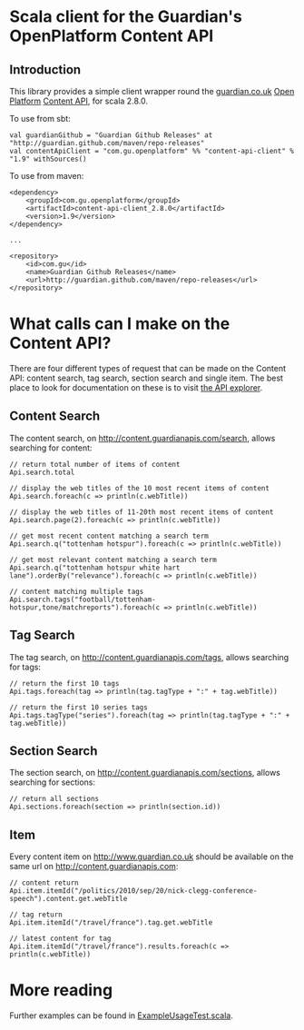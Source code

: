 Scala client for the Guardian's OpenPlatform Content API
========================================================

Introduction
------------

This library provides a simple client wrapper round the [guardian.co.uk][g.co.uk]
[Open Platform][openplatform] [Content API][api], for scala 2.8.0.

[g.co.uk]: http://guardian.co.uk
[openplatform]: http://www.guardian.co.uk/open-platform
[api]: http://content.guardianapis.com


To use from sbt:

    val guardianGithub = "Guardian Github Releases" at "http://guardian.github.com/maven/repo-releases"
    val contentApiClient = "com.gu.openplatform" %% "content-api-client" % "1.9" withSources()

To use from maven:

    <dependency>
        <groupId>com.gu.openplatform</groupId>
        <artifactId>content-api-client_2.8.0</artifactId>
        <version>1.9</version>
    </dependency>

    ...

    <repository>
        <id>com.gu</id>
        <name>Guardian Github Releases</name>
        <url>http://guardian.github.com/maven/repo-releases</url>
    </repository>

What calls can I make on the Content API?
=========================================

There are four different types of request that can be made on the Content API: content search, tag search,
section search and single item. The best place to look for documentation on these is to visit
[the API explorer](http://explorer.content.guardianapis.com).

Content Search
--------------

The content search, on http://content.guardianapis.com/search, allows searching for content:

    // return total number of items of content
    Api.search.total

    // display the web titles of the 10 most recent items of content
    Api.search.foreach(c => println(c.webTitle))

    // display the web titles of 11-20th most recent items of content
    Api.search.page(2).foreach(c => println(c.webTitle))

    // get most recent content matching a search term
    Api.search.q("tottenham hotspur").foreach(c => println(c.webTitle))

    // get most relevant content matching a search term
    Api.search.q("tottenham hotspur white hart lane").orderBy("relevance").foreach(c => println(c.webTitle))

    // content matching multiple tags
    Api.search.tags("football/tottenham-hotspur,tone/matchreports").foreach(c => println(c.webTitle))

Tag Search
----------

The tag search, on http://content.guardianapis.com/tags, allows searching for tags:

    // return the first 10 tags
    Api.tags.foreach(tag => println(tag.tagType + ":" + tag.webTitle))

    // return the first 10 series tags
    Api.tags.tagType("series").foreach(tag => println(tag.tagType + ":" + tag.webTitle))

Section Search
--------------

The section search, on http://content.guardianapis.com/sections, allows searching for sections:

    // return all sections
    Api.sections.foreach(section => println(section.id))

Item
----

Every content item on http://www.guardian.co.uk should be available on the same url on
http://content.guardianapis.com:

    // content return
    Api.item.itemId("/politics/2010/sep/20/nick-clegg-conference-speech").content.get.webTitle

    // tag return
    Api.item.itemId("/travel/france").tag.get.webTitle

    // latest content for tag
    Api.item.itemId("/travel/france").results.foreach(c => println(c.webTitle))


More reading
============

Further examples can be found in [ExampleUsageTest.scala](open-platform-content-api-scala-client/src/test/scala/ExampleUsageTest.scala).

